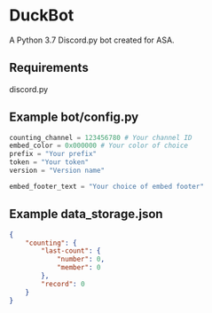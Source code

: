 # DuckBot
A Python 3.7 Discord.py bot created for ASA.    
    
## Requirements   
discord.py    
    
## Example bot/config.py    
```py
counting_channel = 123456780 # Your channel ID
embed_color = 0x000000 # Your color of choice
prefix = "Your prefix"
token = "Your token"
version = "Version name"

embed_footer_text = "Your choice of embed footer"
```    
    
## Example data_storage.json
```json
{
    "counting": {
        "last-count": {
            "number": 0,
            "member": 0
        },
        "record": 0
    }
}
